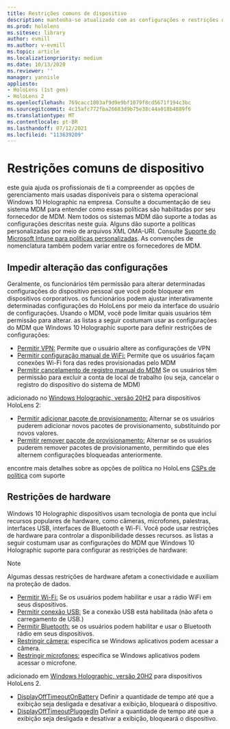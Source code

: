 ```yaml
---
title: Restrições comuns de dispositivo
description: mantenha-se atualizado com as configurações e restrições de dispositivo comuns para o dispositivo HoloLens realidade misturada.
ms.prod: hololens
ms.sitesec: library
author: evmill
ms.author: v-evmill
ms.topic: article
ms.localizationpriority: medium
ms.date: 10/13/2020
ms.reviewer: ''
manager: yannisle
appliesto:
- HoloLens (1st gen)
- HoloLens 2
ms.openlocfilehash: 769cacc1803af9d9e9bf1079f8cd5671f194c3bc
ms.sourcegitcommit: 4c15afc772fba26683d9b75e38c44a018b4889f6
ms.translationtype: MT
ms.contentlocale: pt-BR
ms.lasthandoff: 07/12/2021
ms.locfileid: "113639209"
---
```

# <a name="common-device-restrictions"></a>Restrições comuns de dispositivo 

este guia ajuda os profissionais de ti a compreender as opções de gerenciamento mais usadas disponíveis para o sistema operacional Windows 10 Holographic na empresa. Consulte a documentação de seu sistema MDM para entender como essas políticas são habilitadas por seu fornecedor de MDM. Nem todos os sistemas MDM dão suporte a todas as configurações descritas neste guia. Alguns dão suporte a políticas personalizadas por meio de arquivos XML OMA-URI. Consulte [Suporte do Microsoft Intune para políticas personalizadas](/mem/intune/configuration/custom-settings-windows-10). As convenções de nomenclatura também podem variar entre os fornecedores de MDM.

## <a name="prevent-changing-of-settings"></a>Impedir alteração das configurações
Geralmente, os funcionários têm permissão para alterar determinadas configurações do dispositivo pessoal que você pode bloquear em dispositivos corporativos. os funcionários podem ajustar interativamente determinadas configurações do HoloLens por meio da interface do usuário de configurações. Usando o MDM, você pode limitar quais usuários têm permissão para alterar. as listas a seguir costumam usar as configurações do MDM que Windows 10 Holographic suporte para definir restrições de configurações:
-   [Permitir VPN:](/windows/client-management/mdm/policy-csp-settings#settings-allowvpn) Permite que o usuário altere as configurações de VPN
-   [Permitir configuração manual de WiFi:](/windows/client-management/mdm/policy-csp-wifi#wifi-allowmanualwificonfiguration) Permite que os usuários façam conexões Wi-Fi fora das redes provisionadas pelo MDM
-   [Permitir cancelamento de registro manual do MDM](/windows/client-management/mdm/policy-csp-experience#experience-allowmanualmdmunenrollment) Se os usuários têm permissão para excluir a conta de local de trabalho (ou seja, cancelar o registro do dispositivo do sistema de MDM)

adicionado no [Windows Holographic, versão 20H2](hololens-release-notes.md#windows-holographic-version-20h2) para dispositivos HoloLens 2:
- [Permitir adicionar pacote de provisionamento:](/windows/client-management/mdm/policy-csp-security#security-allowaddprovisioningpackage) Alternar se os usuários puderem adicionar novos pacotes de provisionamento, substituindo por novos valores.
- [Permitir remover pacote de provisionamento:](/windows/client-management/mdm/policy-csp-security#security-allowremoveprovisioningpackage) Alternar se os usuários puderem remover pacotes de provisionamento, permitindo que eles alternem configurações bloqueadas anteriormente.

encontre mais detalhes sobre as opções de política no HoloLens [CSPs de política](/windows/client-management/mdm/policy-csps-supported-by-hololens2) com suporte

## <a name="hardware-restrictions"></a>Restrições de hardware
Windows 10 Holographic dispositivos usam tecnologia de ponta que inclui recursos populares de hardware, como câmeras, microfones, palestras, interfaces USB, interfaces de Bluetooth e Wi-Fi. Você pode usar restrições de hardware para controlar a disponibilidade desses recursos.
as listas a seguir costumam usar as configurações do MDM que Windows 10 Holographic suporte para configurar as restrições de hardware:

> [!NOTE]
> Algumas dessas restrições de hardware afetam a conectividade e auxiliam na proteção de dados.

-   [Permitir Wi-Fi:](/windows/client-management/mdm/policy-csp-wifi#wifi-allowwifi) Se os usuários podem habilitar e usar a rádio WiFi em seus dispositivos.
-   [Permitir conexão USB:](/windows/client-management/mdm/policy-csp-connectivity#connectivity-allowusbconnection) Se a conexão USB está habilitada (não afeta o carregamento de USB.)
-   [Permitir Bluetooth:](/windows/client-management/mdm/policy-csp-connectivity#connectivity-allowbluetooth) se os usuários podem habilitar e usar o Bluetooth rádio em seus dispositivos.
-   [Restringir câmera:](/windows/client-management/mdm/policy-csp-privacy#privacy-letappsaccesscamera) especifica se Windows aplicativos podem acessar a câmera.
-   [Restringir microfones:](/windows/client-management/mdm/policy-csp-privacy#privacy-letappsaccessmicrophone) especifica se Windows aplicativos podem acessar o microfone.

adicionado em [Windows Holographic, versão 20H2](hololens-release-notes.md#windows-holographic-version-20h2) para dispositivos HoloLens 2. 
- [DisplayOffTimeoutOnBattery](/windows/client-management/mdm/policy-csp-power#power-displayofftimeoutonbattery) Definir a quantidade de tempo até que a exibição seja desligada e desativar a exibição, bloqueará o dispositivo. 
- [DisplayOffTimeoutPluggedIn](/windows/client-management/mdm/policy-csp-power#power-displayofftimeoutpluggedin) Definir a quantidade de tempo até que a exibição seja desligada e desativar a exibição, bloqueará o dispositivo. 
